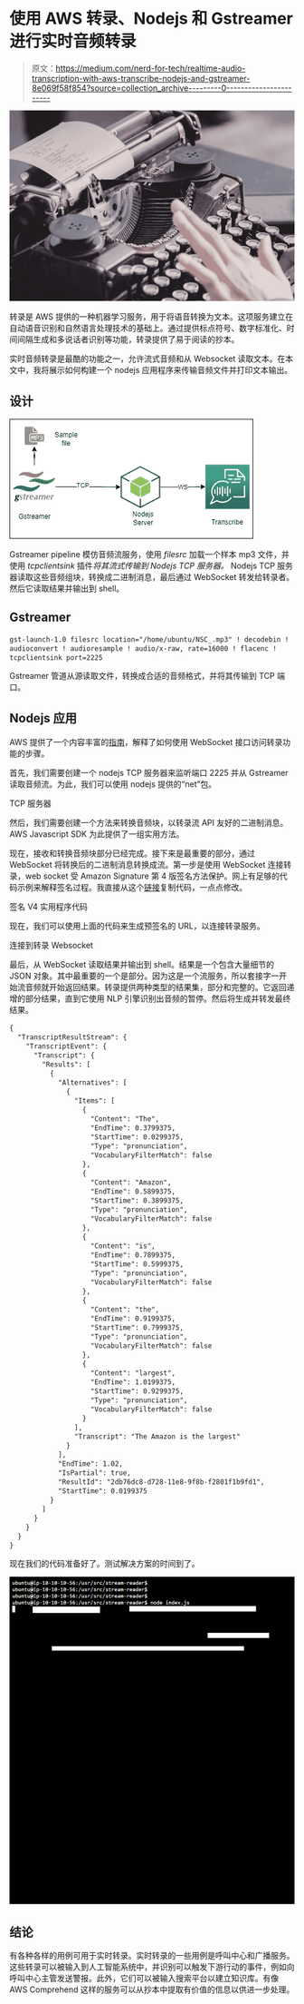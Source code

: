 # 使用 AWS 转录、Nodejs 和 Gstreamer 进行实时音频转录

> 原文：<https://medium.com/nerd-for-tech/realtime-audio-transcription-with-aws-transcribe-nodejs-and-gstreamer-8e069f58f854?source=collection_archive---------0----------------------->

![](img/4bede4836159f1a454364616b4b2d963.png)

转录是 AWS 提供的一种机器学习服务，用于将语音转换为文本。这项服务建立在自动语音识别和自然语言处理技术的基础上。通过提供标点符号、数字标准化、时间间隔生成和多说话者识别等功能，转录提供了易于阅读的抄本。

实时音频转录是最酷的功能之一，允许流式音频和从 Websocket 读取文本。在本文中，我将展示如何构建一个 nodejs 应用程序来传输音频文件并打印文本输出。

## 设计

![](img/7452d02ad6caf09b6515b0fd1358820e.png)

Gstreamer pipeline 模仿音频流服务，使用 *filesrc* 加载一个样本 mp3 文件，并使用 *tcpclientsink* 插件*将其流式传输到 Nodejs TCP 服务器。* Nodejs TCP 服务器读取这些音频组块，转换成二进制消息，最后通过 WebSocket 转发给转录者。然后它读取结果并输出到 shell。

## Gstreamer

```
gst-launch-1.0 filesrc location="/home/ubuntu/NSC_.mp3" ! decodebin ! audioconvert ! audioresample ! audio/x-raw, rate=16000 ! flacenc ! tcpclientsink port=2225
```

Gstreamer 管道从源读取文件，转换成合适的音频格式，并将其传输到 TCP 端口。

## Nodejs 应用

AWS 提供了一个内容丰富的[指南](https://docs.aws.amazon.com/transcribe/latest/dg/streaming.html)，解释了如何使用 WebSocket 接口访问转录功能的步骤。

首先，我们需要创建一个 nodejs TCP 服务器来监听端口 2225 并从 Gstreamer 读取音频流。为此，我们可以使用 nodejs 提供的“net”包。

TCP 服务器

然后，我们需要创建一个方法来转换音频块，以转录流 API 友好的二进制消息。AWS Javascript SDK 为此提供了一组实用方法。

现在，接收和转换音频块部分已经完成。接下来是最重要的部分，通过 WebSocket 将转换后的二进制消息转换成流。第一步是使用 WebSocket 连接转录，web socket 受 Amazon Signature 第 4 版签名方法保护。网上有足够的代码示例来解释签名过程。我直接从这个[链接](https://github.com/amazon-archives/amazon-transcribe-websocket-static/blob/master/lib/aws-signature-v4.js)复制代码，一点点修改。

签名 V4 实用程序代码

现在，我们可以使用上面的代码来生成预签名的 URL，以连接转录服务。

连接到转录 Websocket

最后，从 WebSocket 读取结果并输出到 shell。结果是一个包含大量细节的 JSON 对象。其中最重要的一个是部分。因为这是一个流服务，所以套接字一开始流音频就开始返回结果。转录提供两种类型的结果集，部分和完整的。它返回递增的部分结果，直到它使用 NLP 引擎识别出音频的暂停。然后将生成并转发最终结果。

```
{
  "TranscriptResultStream": {
    "TranscriptEvent": {
      "Transcript": {
        "Results": [
          {
            "Alternatives": [
              {
                "Items": [
                  {
                    "Content": "The",
                    "EndTime": 0.3799375,
                    "StartTime": 0.0299375,
                    "Type": "pronunciation",
                    "VocabularyFilterMatch": false
                  },
                  {
                    "Content": "Amazon",
                    "EndTime": 0.5899375,
                    "StartTime": 0.3899375,
                    "Type": "pronunciation",
                    "VocabularyFilterMatch": false
                  },
                  {
                    "Content": "is",
                    "EndTime": 0.7899375,
                    "StartTime": 0.5999375,
                    "Type": "pronunciation",
                    "VocabularyFilterMatch": false
                  },
                  {
                    "Content": "the",
                    "EndTime": 0.9199375,
                    "StartTime": 0.7999375,
                    "Type": "pronunciation",
                    "VocabularyFilterMatch": false
                  },
                  {
                    "Content": "largest",
                    "EndTime": 1.0199375,
                    "StartTime": 0.9299375,
                    "Type": "pronunciation",
                    "VocabularyFilterMatch": false
                  }
                ],
                "Transcript": "The Amazon is the largest"
              }
            ],
            "EndTime": 1.02,
            "IsPartial": true,
            "ResultId": "2db76dc8-d728-11e8-9f8b-f2801f1b9fd1",
            "StartTime": 0.0199375
          }
        ]
      }
    }
  }
}
```

现在我们的代码准备好了。测试解决方案的时间到了。

![](img/a7b7d050afb57470f647c22e5725b0bd.png)

## 结论

有各种各样的用例可用于实时转录。实时转录的一些用例是呼叫中心和广播服务。这些转录可以被输入到人工智能系统中，并识别可以触发下游行动的事件，例如向呼叫中心主管发送警报。此外，它们可以被输入搜索平台以建立知识库。有像 AWS Comprehend 这样的服务可以从抄本中提取有价值的信息以供进一步处理。